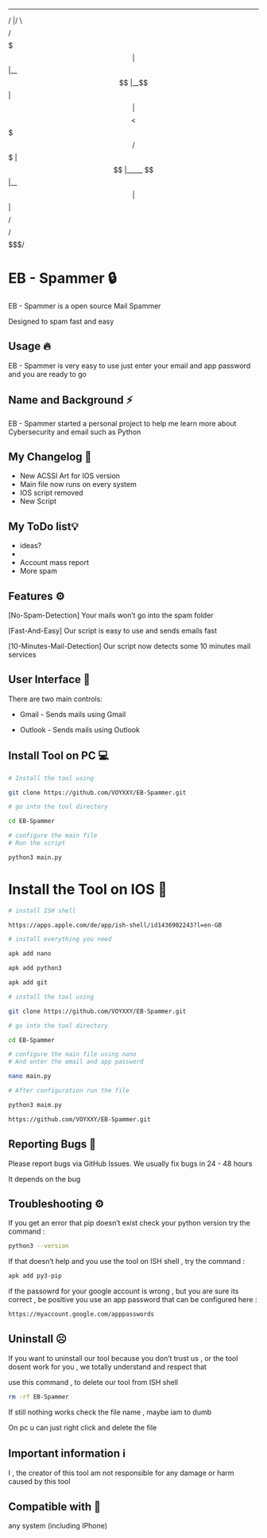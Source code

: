  ________  _______  
/        |/       \ 
$$$$$$$$/ $$$$$$$  |
$$ |__    $$ |__$$ |
$$    |   $$    $$< 
$$$$$/    $$$$$$$  |
$$ |_____ $$ |__$$ |
$$       |$$    $$/ 
$$$$$$$$/ $$$$$$$/  
                    

# EB - Spammer 🔒
EB - Spammer is a open source Mail Spammer 

Designed to spam fast and easy 

## Usage 🔥
EB - Spammer is very easy to use 
just enter your email and app password 
and you are ready to go 

## Name and Background ⚡️
EB - Spammer started a personal project to help me learn more about Cybersecurity and email such as Python 

## My Changelog 📁
* New ACSSI Art for IOS version
* Main file now runs on every system
* IOS script removed 
* New Script 

## My ToDo list💡
* ideas?
* 
* Account mass report
* More spam 

## Features ⚙️

[No-Spam-Detection] 
Your mails won’t go into the spam folder 

[Fast-And-Easy]
Our script is easy to use and sends emails fast 

[10-Minutes-Mail-Detection] 
Our script now detects some 10 minutes mail services

## User Interface 📲
There are two main controls:

* Gmail - Sends mails using Gmail 

* Outlook - Sends mails using Outlook 

## Install Tool on PC 💻

```sh
# Install the tool using 

git clone https://github.com/VOYXXY/EB-Spammer.git

# go into the tool directory 

cd EB-Spammer

# configure the main file
# Run the script 

python3 main.py

```

# Install the Tool on IOS 📱

```sh
# install ISH shell 

https://apps.apple.com/de/app/ish-shell/id1436902243?l=en-GB

# install everything you need 

apk add nano 

apk add python3 

apk add git 

# install the tool using 

git clone https://github.com/VOYXXY/EB-Spammer.git

# go into the tool directory 

cd EB-Spammer

# configure the main file using nano 
# And enter the email and app password 

nano main.py

# After configuration run the file 

python3 maim.py

```

```sh
https://github.com/VOYXXY/EB-Spammer.git
```

## Reporting Bugs 🐞 
Please report bugs via GitHub Issues. 
We usually fix bugs in 24 - 48 hours 

It depends on the bug 


## Troubleshooting ⚙️

If you get an error that pip doesn’t exist 
check your python version 
try the command : 

```sh
python3 --version
```

If that doesn’t help and you use the tool on ISH shell , try the command : 

```sh
apk add py3-pip
```

if the passowrd for your google account is wrong , but you are sure its correct , be positive you use an app password that can be configured here :

```sh
https://myaccount.google.com/apppasswords
```

## Uninstall ☹️

If you want to uninstall our tool 
because you don’t trust us , or the tool dosent work for you , we totally understand and respect that 

use this command , to delete our tool from ISH shell 

```sh 
rm -rf EB-Spammer
```

If still nothing works check the file name , maybe iam to dumb 


On pc u can just right click and delete the file 

## Important information ℹ️ 

I , the creator of this tool am not responsible for any damage or harm caused by this tool 


## Compatible with 💎

any system
(including IPhone)
